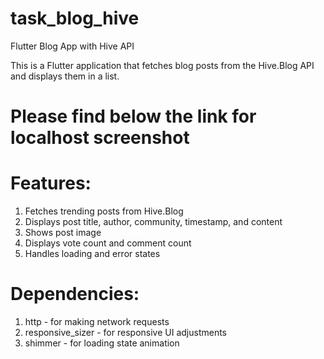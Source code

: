 # task_blog_hive

Flutter Blog App with Hive API

This is a Flutter application that fetches blog posts from the Hive.Blog API and displays them in a list.

# Please find below the link for localhost screenshot


# Features:

1) Fetches trending posts from Hive.Blog
2) Displays post title, author, community, timestamp, and content
3) Shows post image 
4) Displays vote count and comment count
5) Handles loading and error states

# Dependencies:

1) http - for making network requests
2) responsive_sizer - for responsive UI adjustments
3) shimmer - for loading state animation
